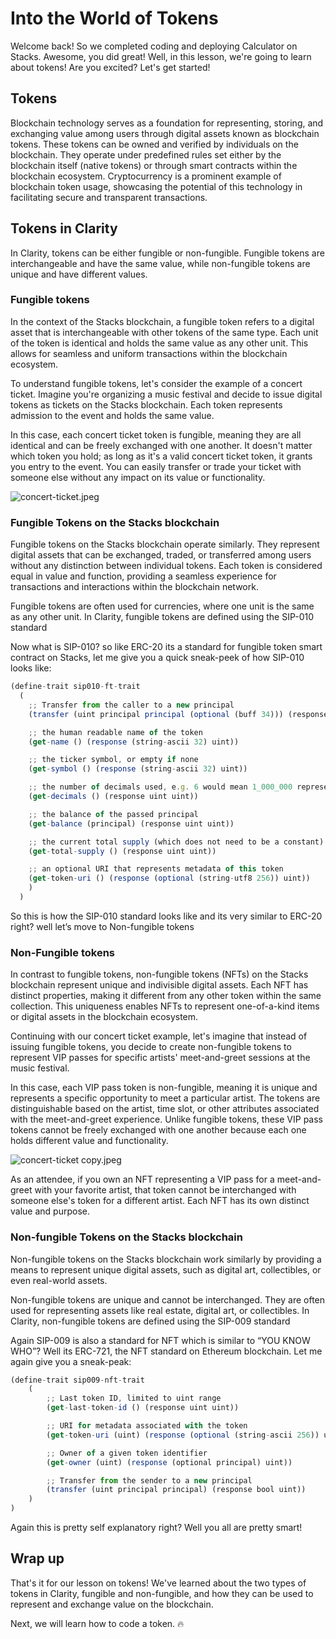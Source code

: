 # Into the World of Tokens

Welcome back! So we completed coding and deploying Calculator on Stacks. Awesome, you did great! Well, in this lesson, we're going to learn about tokens! Are you excited? Let's get started!

## Tokens

Blockchain technology serves as a foundation for representing, storing, and exchanging value among users through digital assets known as blockchain tokens. These tokens can be owned and verified by individuals on the blockchain. They operate under predefined rules set either by the blockchain itself (native tokens) or through smart contracts within the blockchain ecosystem. Cryptocurrency is a prominent example of blockchain token usage, showcasing the potential of this technology in facilitating secure and transparent transactions.

## Tokens in Clarity

In Clarity, tokens can be either fungible or non-fungible. Fungible tokens are interchangeable and have the same value, while non-fungible tokens are unique and have different values.

### Fungible tokens

In the context of the Stacks blockchain, a fungible token refers to a digital asset that is interchangeable with other tokens of the same type. Each unit of the token is identical and holds the same value as any other unit. This allows for seamless and uniform transactions within the blockchain ecosystem.

To understand fungible tokens, let's consider the example of a concert ticket. Imagine you're organizing a music festival and decide to issue digital tokens as tickets on the Stacks blockchain. Each token represents admission to the event and holds the same value.

In this case, each concert ticket token is fungible, meaning they are all identical and can be freely exchanged with one another. It doesn't matter which token you hold; as long as it's a valid concert ticket token, it grants you entry to the event. You can easily transfer or trade your ticket with someone else without any impact on its value or functionality.

![concert-ticket.jpeg](https://github.com/0xmetaschool/Learning-Projects/raw/main/Create%20a%20Token%20in%20Clarity%20on%20Stacks%20Blockchain/3.%20Let%E2%80%99s%20Start%20The%20More%20Fun%20Part/Into%20the%20World%20of%20Tokens%20e848e0b31edc4605ad27d589ef8f24df/concert-ticket.jpeg)

### Fungible Tokens on the Stacks blockchain

Fungible tokens on the Stacks blockchain operate similarly. They represent digital assets that can be exchanged, traded, or transferred among users without any distinction between individual tokens. Each token is considered equal in value and function, providing a seamless experience for transactions and interactions within the blockchain network.

Fungible tokens are often used for currencies, where one unit is the same as any other unit. In Clarity, fungible tokens are defined using the SIP-010 standard

Now what is SIP-010? so like ERC-20 its a standard for fungible token smart contract on Stacks, let me give you a quick sneak-peek of how SIP-010 looks like:

```jsx
(define-trait sip010-ft-trait
  (
    ;; Transfer from the caller to a new principal
    (transfer (uint principal principal (optional (buff 34))) (response bool uint))

    ;; the human readable name of the token
    (get-name () (response (string-ascii 32) uint))

    ;; the ticker symbol, or empty if none
    (get-symbol () (response (string-ascii 32) uint))

    ;; the number of decimals used, e.g. 6 would mean 1_000_000 represents 1 token
    (get-decimals () (response uint uint))

    ;; the balance of the passed principal
    (get-balance (principal) (response uint uint))

    ;; the current total supply (which does not need to be a constant)
    (get-total-supply () (response uint uint))

    ;; an optional URI that represents metadata of this token
    (get-token-uri () (response (optional (string-utf8 256)) uint))
    )
  )
```

So this is how the SIP-010 standard looks like and its very similar to ERC-20 right? well let’s move to Non-fungible tokens

### Non-Fungible tokens

In contrast to fungible tokens, non-fungible tokens (NFTs) on the Stacks blockchain represent unique and indivisible digital assets. Each NFT has distinct properties, making it different from any other token within the same collection. This uniqueness enables NFTs to represent one-of-a-kind items or digital assets in the blockchain ecosystem.

Continuing with our concert ticket example, let's imagine that instead of issuing fungible tokens, you decide to create non-fungible tokens to represent VIP passes for specific artists' meet-and-greet sessions at the music festival.

In this case, each VIP pass token is non-fungible, meaning it is unique and represents a specific opportunity to meet a particular artist. The tokens are distinguishable based on the artist, time slot, or other attributes associated with the meet-and-greet experience. Unlike fungible tokens, these VIP pass tokens cannot be freely exchanged with one another because each one holds different value and functionality.

![concert-ticket copy.jpeg](https://github.com/0xmetaschool/Learning-Projects/raw/main/Create%20a%20Token%20in%20Clarity%20on%20Stacks%20Blockchain/3.%20Let%E2%80%99s%20Start%20The%20More%20Fun%20Part/Into%20the%20World%20of%20Tokens%20e848e0b31edc4605ad27d589ef8f24df/concert-ticket_copy.jpeg)

As an attendee, if you own an NFT representing a VIP pass for a meet-and-greet with your favorite artist, that token cannot be interchanged with someone else's token for a different artist. Each NFT has its own distinct value and purpose.

### Non-fungible Tokens on the Stacks blockchain

Non-fungible tokens on the Stacks blockchain work similarly by providing a means to represent unique digital assets, such as digital art, collectibles, or even real-world assets.

Non-fungible tokens are unique and cannot be interchanged. They are often used for representing assets like real estate, digital art, or collectibles. In Clarity, non-fungible tokens are defined using the SIP-009 standard

Again SIP-009 is also a standard for NFT which is similar to “YOU KNOW WHO”? Well its ERC-721, the NFT standard on Ethereum blockchain. Let me again give you a sneak-peak:

```jsx
(define-trait sip009-nft-trait
    (
        ;; Last token ID, limited to uint range
        (get-last-token-id () (response uint uint))

        ;; URI for metadata associated with the token 
        (get-token-uri (uint) (response (optional (string-ascii 256)) uint))

        ;; Owner of a given token identifier
        (get-owner (uint) (response (optional principal) uint))

        ;; Transfer from the sender to a new principal
        (transfer (uint principal principal) (response bool uint))
    )
)
```

Again this is pretty self explanatory right? Well you all are pretty smart!

## Wrap up

That's it for our lesson on tokens! We've learned about the two types of tokens in Clarity, fungible and non-fungible, and how they can be used to represent and exchange value on the blockchain. 

Next, we will learn how to code a token. 🔥